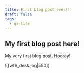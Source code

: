 ```yaml
---
title: First blog post ever!!!
draft: false
tags:
  - qa-life
---
```


## My first blog post here!
My very first blog post. Hooray! 

![[wfh_desk.jpg|550]]
